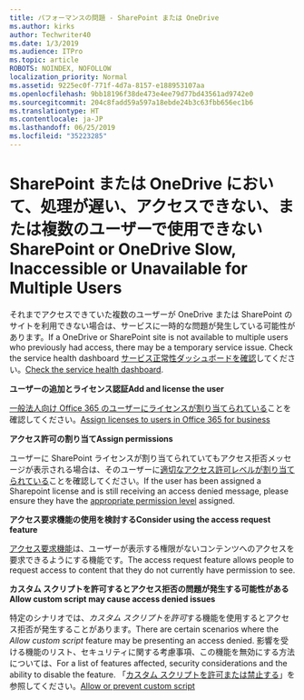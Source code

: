 ```yaml
---
title: パフォーマンスの問題 - SharePoint または OneDrive
ms.author: kirks
author: Techwriter40
ms.date: 1/3/2019
ms.audience: ITPro
ms.topic: article
ROBOTS: NOINDEX, NOFOLLOW
localization_priority: Normal
ms.assetid: 9225ec0f-771f-4d7a-8157-e188953107aa
ms.openlocfilehash: 9bb18196f38de473e4ee79d77bd43561ad9742e0
ms.sourcegitcommit: 204c8fadd59a597a18ebde24b3c63fbb656ec1b6
ms.translationtype: HT
ms.contentlocale: ja-JP
ms.lasthandoff: 06/25/2019
ms.locfileid: "35223285"
---
```

# <a name="sharepoint-or-onedrive-slow-inaccessible-or-unavailable-for-multiple-users"></a><span data-ttu-id="0a28f-102">SharePoint または OneDrive において、処理が遅い、アクセスできない、または複数のユーザーで使用できない</span><span class="sxs-lookup"><span data-stu-id="0a28f-102">SharePoint or OneDrive Slow, Inaccessible or Unavailable for Multiple Users</span></span>

<span data-ttu-id="0a28f-103">それまでアクセスできていた複数のユーザーが OneDrive または SharePoint のサイトを利用できない場合は、サービスに一時的な問題が発生している可能性があります。</span><span class="sxs-lookup"><span data-stu-id="0a28f-103">If a OneDrive or SharePoint site is not available to multiple users who previously had access, there may be a temporary service issue. Check the service health dashboard</span></span> <span data-ttu-id="0a28f-104">[サービス正常性ダッシュボードを確認](https://portal.office.com/adminportal/home#/servicehealth)してください。</span><span class="sxs-lookup"><span data-stu-id="0a28f-104">[Check the service health dashboard](https://portal.office.com/adminportal/home#/servicehealth).</span></span>

<span data-ttu-id="0a28f-105">**ユーザーの追加とライセンス認証**</span><span class="sxs-lookup"><span data-stu-id="0a28f-105">**Add and license the user**</span></span>

<span data-ttu-id="0a28f-106">[一般法人向け Office 365 のユーザーにライセンスが割り当てられている](https://docs.microsoft.com/office365/admin/subscriptions-and-billing/assign-licenses-to-users?view=o365-worldwide&amp;tabs=One)ことを確認してください。</span><span class="sxs-lookup"><span data-stu-id="0a28f-106">[Assign licenses to users in Office 365 for business](https://docs.microsoft.com/office365/admin/subscriptions-and-billing/assign-licenses-to-users?view=o365-worldwide&amp;tabs=One)</span></span>


<span data-ttu-id="0a28f-107">**アクセス許可の割り当て**</span><span class="sxs-lookup"><span data-stu-id="0a28f-107">**Assign permissions**</span></span>

<span data-ttu-id="0a28f-108">ユーザーに SharePoint ライセンスが割り当てられていてもアクセス拒否メッセージが表示される場合は、そのユーザーに[適切なアクセス許可レベルが割り当てられている](https://docs.microsoft.com/sharepoint/understanding-permission-levels)ことを確認してください。</span><span class="sxs-lookup"><span data-stu-id="0a28f-108">If the user has been assigned a Sharepoint license and is still receiving an access denied message, please ensure they have the [appropriate permission level](https://docs.microsoft.com/sharepoint/understanding-permission-levels) assigned.</span></span>

<span data-ttu-id="0a28f-109">**アクセス要求機能の使用を検討する**</span><span class="sxs-lookup"><span data-stu-id="0a28f-109">**Consider using the access request feature**</span></span>

<span data-ttu-id="0a28f-110">[アクセス要求機能](https://support.office.com/article/Set-up-and-manage-access-requests-94B26E0B-2822-49D4-929A-8455698654B3)は、ユーザーが表示する権限がないコンテンツへのアクセスを要求できるようにする機能です。</span><span class="sxs-lookup"><span data-stu-id="0a28f-110">The access request feature allows people to request access to content that they do not currently have permission to see.</span></span>

<span data-ttu-id="0a28f-111">**カスタム スクリプトを許可するとアクセス拒否の問題が発生する可能性がある**</span><span class="sxs-lookup"><span data-stu-id="0a28f-111">**Allow custom script may cause access denied issues**</span></span>

<span data-ttu-id="0a28f-112">特定のシナリオでは、*カスタム スクリプトを許可*する機能を使用するとアクセス拒否が発生することがあります。</span><span class="sxs-lookup"><span data-stu-id="0a28f-112">There are certain scenarios where the *Allow custom script* feature may be presenting an access denied.</span></span> <span data-ttu-id="0a28f-113">影響を受ける機能のリスト、セキュリティに関する考慮事項、この機能を無効にする方法については、</span><span class="sxs-lookup"><span data-stu-id="0a28f-113">For a list of features affected, security considerations and the ability to disable the feature.</span></span> <span data-ttu-id="0a28f-114">「[カスタム スクリプトを許可または禁止する](https://docs.microsoft.com/sharepoint/allow-or-prevent-custom-script)」を参照してください。</span><span class="sxs-lookup"><span data-stu-id="0a28f-114">[Allow or prevent custom script](https://docs.microsoft.com/sharepoint/allow-or-prevent-custom-script)</span></span>

